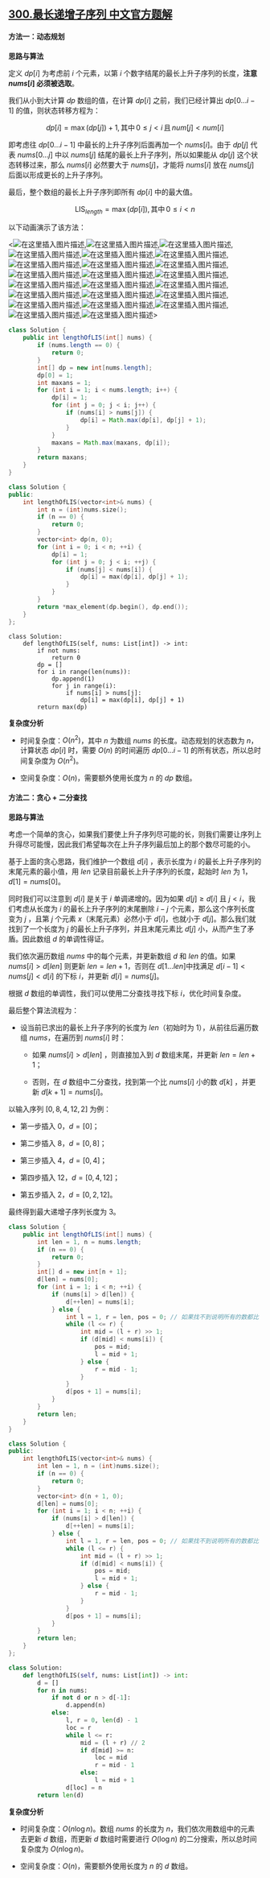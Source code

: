 ## [300.最长递增子序列 中文官方题解](https://leetcode.cn/problems/longest-increasing-subsequence/solutions/100000/zui-chang-shang-sheng-zi-xu-lie-by-leetcode-soluti)
#### 方法一：动态规划 

**思路与算法**

定义 $\textit{dp}[i]$ 为考虑前 $i$ 个元素，以第 $i$ 个数字结尾的最长上升子序列的长度，**注意 $\textit{nums}[i]$ 必须被选取**。

我们从小到大计算 $\textit{dp}$ 数组的值，在计算 $\textit{dp}[i]$ 之前，我们已经计算出 $\textit{dp}[0 \ldots i-1]$ 的值，则状态转移方程为：

$$
\textit{dp}[i] = \max(\textit{dp}[j]) + 1, \text{其中} \, 0 \leq j < i \, \text{且} \, \textit{num}[j]<\textit{num}[i]
$$

即考虑往 $\textit{dp}[0 \ldots i-1]$ 中最长的上升子序列后面再加一个 $\textit{nums}[i]$。由于 $\textit{dp}[j]$ 代表 $\textit{nums}[0 \ldots j]$ 中以 $\textit{nums}[j]$ 结尾的最长上升子序列，所以如果能从 $\textit{dp}[j]$ 这个状态转移过来，那么 $\textit{nums}[i]$ 必然要大于 $\textit{nums}[j]$，才能将 $\textit{nums}[i]$ 放在 $\textit{nums}[j]$ 后面以形成更长的上升子序列。

最后，整个数组的最长上升子序列即所有 $\textit{dp}[i]$ 中的最大值。

$$
\text{LIS}_{\textit{length}}= \max(\textit{dp}[i]), \text{其中} \, 0\leq i < n
$$

以下动画演示了该方法： 

<![在这里插入图片描述](https://pic.leetcode-cn.com/Figures/300_LISSlide1.PNG),![在这里插入图片描述](https://pic.leetcode-cn.com/Figures/300_LISSlide2.PNG),![在这里插入图片描述](https://pic.leetcode-cn.com/Figures/300_LISSlide3.PNG),![在这里插入图片描述](https://pic.leetcode-cn.com/Figures/300_LISSlide4.PNG),![在这里插入图片描述](https://pic.leetcode-cn.com/Figures/300_LISSlide5.PNG),![在这里插入图片描述](https://pic.leetcode-cn.com/Figures/300_LISSlide6.PNG),![在这里插入图片描述](https://pic.leetcode-cn.com/Figures/300_LISSlide7.PNG),![在这里插入图片描述](https://pic.leetcode-cn.com/Figures/300_LISSlide8.PNG),![在这里插入图片描述](https://pic.leetcode-cn.com/Figures/300_LISSlide9.PNG),![在这里插入图片描述](https://pic.leetcode-cn.com/Figures/300_LISSlide10.PNG),![在这里插入图片描述](https://pic.leetcode-cn.com/Figures/300_LISSlide11.PNG),![在这里插入图片描述](https://pic.leetcode-cn.com/Figures/300_LISSlide12.PNG),![在这里插入图片描述](https://pic.leetcode-cn.com/Figures/300_LISSlide13.PNG),![在这里插入图片描述](https://pic.leetcode-cn.com/Figures/300_LISSlide14.PNG),![在这里插入图片描述](https://pic.leetcode-cn.com/Figures/300_LISSlide15.PNG),![在这里插入图片描述](https://pic.leetcode-cn.com/Figures/300_LISSlide16.PNG),![在这里插入图片描述](https://pic.leetcode-cn.com/Figures/300_LISSlide17.PNG),![在这里插入图片描述](https://pic.leetcode-cn.com/Figures/300_LISSlide18.PNG),![在这里插入图片描述](https://pic.leetcode-cn.com/Figures/300_LISSlide19.PNG),![在这里插入图片描述](https://pic.leetcode-cn.com/Figures/300_LISSlide20.PNG),![在这里插入图片描述](https://pic.leetcode-cn.com/Figures/300_LISSlide21.PNG),![在这里插入图片描述](https://pic.leetcode-cn.com/Figures/300_LISSlide22.PNG),![在这里插入图片描述](https://pic.leetcode-cn.com/Figures/300_LISSlide23.PNG)>

```Java [sol1-Java]
class Solution {
    public int lengthOfLIS(int[] nums) {
        if (nums.length == 0) {
            return 0;
        }
        int[] dp = new int[nums.length];
        dp[0] = 1;
        int maxans = 1;
        for (int i = 1; i < nums.length; i++) {
            dp[i] = 1;
            for (int j = 0; j < i; j++) {
                if (nums[i] > nums[j]) {
                    dp[i] = Math.max(dp[i], dp[j] + 1);
                }
            }
            maxans = Math.max(maxans, dp[i]);
        }
        return maxans;
    }
}
```

```C++ [sol1-C++]
class Solution {
public:
    int lengthOfLIS(vector<int>& nums) {
        int n = (int)nums.size();
        if (n == 0) {
            return 0;
        }
        vector<int> dp(n, 0);
        for (int i = 0; i < n; ++i) {
            dp[i] = 1;
            for (int j = 0; j < i; ++j) {
                if (nums[j] < nums[i]) {
                    dp[i] = max(dp[i], dp[j] + 1);
                }
            }
        }
        return *max_element(dp.begin(), dp.end());
    }
};
```

```Python3 [sol1-Python3]
class Solution:
    def lengthOfLIS(self, nums: List[int]) -> int:
        if not nums:
            return 0
        dp = []
        for i in range(len(nums)):
            dp.append(1)
            for j in range(i):
                if nums[i] > nums[j]:
                    dp[i] = max(dp[i], dp[j] + 1)
        return max(dp)
```

**复杂度分析**

- 时间复杂度：$O(n^2)$，其中 $n$ 为数组 $\textit{nums}$ 的长度。动态规划的状态数为 $n$，计算状态 $dp[i]$ 时，需要 $O(n)$ 的时间遍历 $dp[0 \ldots i-1]$ 的所有状态，所以总时间复杂度为 $O(n^2)$。

- 空间复杂度：$O(n)$，需要额外使用长度为 $n$ 的 $dp$ 数组。

#### 方法二：贪心 + 二分查找

**思路与算法**

考虑一个简单的贪心，如果我们要使上升子序列尽可能的长，则我们需要让序列上升得尽可能慢，因此我们希望每次在上升子序列最后加上的那个数尽可能的小。

基于上面的贪心思路，我们维护一个数组 $d[i]$ ，表示长度为 $i$ 的最长上升子序列的末尾元素的最小值，用 $\textit{len}$ 记录目前最长上升子序列的长度，起始时 $len$ 为 $1$，$d[1] = \textit{nums}[0]$。

同时我们可以注意到 $d[i]$ 是关于 $i$ 单调递增的。因为如果 $d[j] \geq d[i]$ 且 $j < i$，我们考虑从长度为 $i$ 的最长上升子序列的末尾删除 $i-j$ 个元素，那么这个序列长度变为 $j$ ，且第 $j$ 个元素 $x$（末尾元素）必然小于 $d[i]$，也就小于 $d[j]$。那么我们就找到了一个长度为 $j$ 的最长上升子序列，并且末尾元素比 $d[j]$ 小，从而产生了矛盾。因此数组 $d$ 的单调性得证。

我们依次遍历数组 $\textit{nums}$ 中的每个元素，并更新数组 $d$ 和 $len$ 的值。如果 $\textit{nums}[i] > d[\textit{len}]$ 则更新 $len = len + 1$，否则在 $d[1 \ldots len]$中找满足 $d[i - 1] < \textit{nums}[j] < d[i]$ 的下标 $i$，并更新 $d[i] = \textit{nums}[j]$。

根据 $d$ 数组的单调性，我们可以使用二分查找寻找下标 $i$，优化时间复杂度。

最后整个算法流程为：

- 设当前已求出的最长上升子序列的长度为 $\textit{len}$（初始时为 $1$），从前往后遍历数组 $\textit{nums}$，在遍历到 $\textit{nums}[i]$ 时：

    - 如果 $\textit{nums}[i] > d[\textit{len}]$ ，则直接加入到 $d$ 数组末尾，并更新 $\textit{len} = \textit{len} + 1$；

    - 否则，在 $d$ 数组中二分查找，找到第一个比 $\textit{nums}[i]$ 小的数 $d[k]$ ，并更新 $d[k + 1] = \textit{nums}[i]$。

以输入序列 $[0, 8, 4, 12, 2]$ 为例：

 - 第一步插入 $0$，$d = [0]$；

 - 第二步插入 $8$，$d = [0, 8]$；

 - 第三步插入 $4$，$d = [0, 4]$；

 - 第四步插入 $12$，$d = [0, 4, 12]$；

 - 第五步插入 $2$，$d = [0, 2, 12]$。

最终得到最大递增子序列长度为 $3$。

```Java [sol2-Java]
class Solution {
    public int lengthOfLIS(int[] nums) {
        int len = 1, n = nums.length;
        if (n == 0) {
            return 0;
        }
        int[] d = new int[n + 1];
        d[len] = nums[0];
        for (int i = 1; i < n; ++i) {
            if (nums[i] > d[len]) {
                d[++len] = nums[i];
            } else {
                int l = 1, r = len, pos = 0; // 如果找不到说明所有的数都比 nums[i] 大，此时要更新 d[1]，所以这里将 pos 设为 0
                while (l <= r) {
                    int mid = (l + r) >> 1;
                    if (d[mid] < nums[i]) {
                        pos = mid;
                        l = mid + 1;
                    } else {
                        r = mid - 1;
                    }
                }
                d[pos + 1] = nums[i];
            }
        }
        return len;
    }
}
```

```C++ [sol2-C++]
class Solution {
public:
    int lengthOfLIS(vector<int>& nums) {
        int len = 1, n = (int)nums.size();
        if (n == 0) {
            return 0;
        }
        vector<int> d(n + 1, 0);
        d[len] = nums[0];
        for (int i = 1; i < n; ++i) {
            if (nums[i] > d[len]) {
                d[++len] = nums[i];
            } else {
                int l = 1, r = len, pos = 0; // 如果找不到说明所有的数都比 nums[i] 大，此时要更新 d[1]，所以这里将 pos 设为 0
                while (l <= r) {
                    int mid = (l + r) >> 1;
                    if (d[mid] < nums[i]) {
                        pos = mid;
                        l = mid + 1;
                    } else {
                        r = mid - 1;
                    }
                }
                d[pos + 1] = nums[i];
            }
        }
        return len;
    }
};
```

```Python [sol2-Python3]
class Solution:
    def lengthOfLIS(self, nums: List[int]) -> int:
        d = []
        for n in nums:
            if not d or n > d[-1]:
                d.append(n)
            else:
                l, r = 0, len(d) - 1
                loc = r
                while l <= r:
                    mid = (l + r) // 2
                    if d[mid] >= n:
                        loc = mid
                        r = mid - 1
                    else:
                        l = mid + 1
                d[loc] = n
        return len(d)
```

**复杂度分析**

- 时间复杂度：$O(n\log n)$。数组 $\textit{nums}$ 的长度为 $n$，我们依次用数组中的元素去更新 $d$ 数组，而更新 $d$ 数组时需要进行 $O(\log n)$ 的二分搜索，所以总时间复杂度为 $O(n\log n)$。

- 空间复杂度：$O(n)$，需要额外使用长度为 $n$ 的 $d$ 数组。